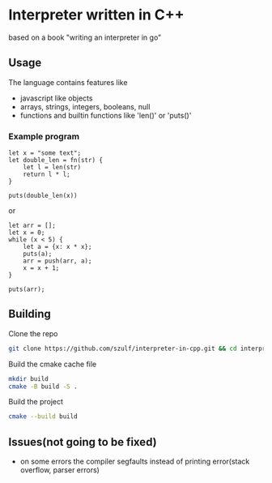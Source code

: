 # Interpreter written in C++

based on a book "writing an interpreter in go"

## Usage

The language contains features like
- javascript like objects
- arrays, strings, integers, booleans, null
- functions and builtin functions like 'len()' or 'puts()'

### Example program
```
let x = "some text";
let double_len = fn(str) {
    let l = len(str)
    return l * l;
}

puts(double_len(x))
```

or

```
let arr = [];
let x = 0;
while (x < 5) {
    let a = {x: x * x};
    puts(a);
    arr = push(arr, a);
    x = x + 1;
}

puts(arr);
```

## Building

Clone the repo
```bash
git clone https://github.com/szulf/interpreter-in-cpp.git && cd interpreter-in-cpp
```

Build the cmake cache file
```bash
mkdir build
cmake -B build -S .
```

Build the project
```bash
cmake --build build
```

## Issues(not going to be fixed)
- on some errors the compiler segfaults instead of printing error(stack overflow, parser errors)
